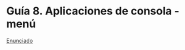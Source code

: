 # Guía 8. Aplicaciones de consola - menú

[Enunciado](https://docs.google.com/document/d/1D4Njg9THo3jAnz28jGN54OeVSX-MQK9R/preview)
